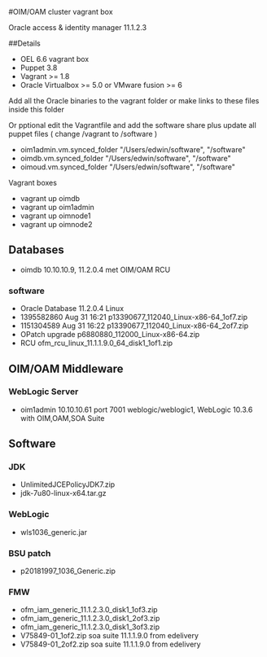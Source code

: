 #OIM/OAM cluster vagrant box

Oracle access & identity manager 11.1.2.3


##Details
- OEL 6.6 vagrant box
- Puppet 3.8
- Vagrant >= 1.8
- Oracle Virtualbox >= 5.0 or VMware fusion >= 6

Add all the Oracle binaries to the vagrant folder or make links to these files inside this folder

Or pptional edit the Vagrantfile and add the software share plus update all puppet files ( change /vagrant to /software )
- oim1admin.vm.synced_folder "/Users/edwin/software", "/software"
- oimdb.vm.synced_folder "/Users/edwin/software", "/software"
- oimoud.vm.synced_folder "/Users/edwin/software", "/software"

Vagrant boxes
- vagrant up oimdb
- vagrant up oim1admin
- vagrant up oimnode1
- vagrant up oimnode2

## Databases
- oimdb 10.10.10.9, 11.2.0.4 met OIM/OAM RCU

### software
- Oracle Database 11.2.0.4 Linux
- 1395582860 Aug 31 16:21 p13390677_112040_Linux-x86-64_1of7.zip
- 1151304589 Aug 31 16:22 p13390677_112040_Linux-x86-64_2of7.zip
- OPatch upgrade p6880880_112000_Linux-x86-64.zip
- RCU ofm_rcu_linux_11.1.1.9.0_64_disk1_1of1.zip

## OIM/OAM Middleware

### WebLogic Server
- oim1admin 10.10.10.61 port 7001 weblogic/weblogic1, WebLogic 10.3.6 with OIM,OAM,SOA Suite

## Software

### JDK
- UnlimitedJCEPolicyJDK7.zip
- jdk-7u80-linux-x64.tar.gz

### WebLogic
- wls1036_generic.jar

### BSU patch
- p20181997_1036_Generic.zip

### FMW
- ofm_iam_generic_11.1.2.3.0_disk1_1of3.zip
- ofm_iam_generic_11.1.2.3.0_disk1_2of3.zip
- ofm_iam_generic_11.1.2.3.0_disk1_3of3.zip
- V75849-01_1of2.zip soa suite 11.1.1.9.0 from edelivery
- V75849-01_2of2.zip soa suite 11.1.1.9.0 from edelivery


